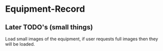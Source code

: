 # Equipment-Record











## Later TODO's (small things)

Load small images of the equipment, if user requests full images then they will be loaded.